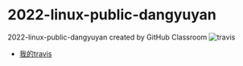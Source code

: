 # 2022-linux-public-dangyuyan
2022-linux-public-dangyuyan created by GitHub Classroom
![travis](https://user-images.githubusercontent.com/74172793/161187959-5179b10a-8851-4725-8b26-81d4325dcefc.png)
* [我的travis](https://app.travis-ci.com/github/CUCCS/2022-linux-public-dangyuyan)

